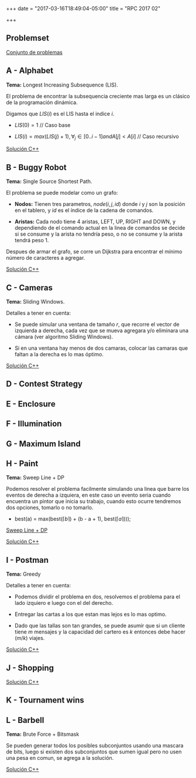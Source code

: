+++
date = "2017-03-16T18:49:04-05:00"
title = "RPC 2017 02"

+++

## Problemset

[Conjunto de problemas](https://github.com/pin3da/Programming-contest/blob/master/solved/Others/RPC-2017-02/ProblemsetRPC02.pdf)

## A - Alphabet

**Tema:** Longest Increasing Subsequence (LIS).

El problema de encontrar la subsequencia creciente mas larga es un clásico de la programación dinámica.

Digamos que $LIS(i)$ es el LIS hasta el indice *i*.

- $LIS(0) = 1$ // Caso base

- $LIS(i) = max(LIS(j) + 1), \forall_j \in [0..i-1] and A[j] < A[i]$ // Caso recursivo

[Solución C++](https://github.com/pin3da/Programming-contest/blob/master/solved/Others/RPC-2017-02/A.cc)

## B - Buggy Robot

**Tema:** Single Source Shortest Path.

El problema se puede modelar como un grafo:

- **Nodos:** Tienen tres parametros, $node(i, j, id)$ donde *i* y *j* son la posición en el tablero, y *id* es el índice de la cadena de comandos.

- **Aristas:** Cada nodo tiene 4 aristas, LEFT, UP, RIGHT and DOWN, y dependiendo de el comando actual en la linea de comandos se decide si se consume y la arista no tendría peso, o no se consume y la arista tendrá peso 1.

Despues de armar el grafo, se corre un Dijkstra para encontrar el mínimo número de caracteres a agregar.

[Solución C++](https://github.com/Yefri97/Competitive-Programming/blob/master/Contests/RPC/2017/02nd%20Contest/B.cpp)

## C - Cameras

**Tema:** Sliding Windows.

Detalles a tener en cuenta:

- Se puede simular una ventana de tamaño *r*, que recorre el vector de izquierda a derecha, cada vez que se mueva agregara y/o eliminara una cámara (ver algoritmo Sliding Windows).

- Si en una ventana hay menos de dos camaras, colocar las camaras que faltan a la derecha es lo mas óptimo.

[Solución C++](https://github.com/pin3da/Programming-contest/blob/master/solved/Others/RPC-2017-02/C.cc)

## D - Contest Strategy


## E - Enclosure


## F - Illumination


## G - Maximum Island


## H - Paint

**Tema:** Sweep Line + DP

Podemos resolver el problema facilmente simulando una linea que barre los eventos de derecha a izquiera, en este caso un evento seria cuando encuentra un pintor que inicia su trabajo, cuando esto ocurre tendremos dos opciones, tomarlo o no tomarlo.

- best(a) = max(best($\lceil b \rceil$) + (b - a + 1), best($\lceil a \rceil$)));

[Sweep Line + DP](https://github.com/Yefri97/Competitive-Programming/blob/master/Contests/RPC/2017/02nd%20Contest/H.cpp)

[Solución C++](https://github.com/pin3da/Programming-contest/blob/master/solved/Others/RPC-2017-02/H.cc)

## I - Postman

**Tema:** Greedy

Detalles a tener en cuenta:

- Podemos dividir el problema en dos, resolvemos el problema para el lado izquiero e luego con el del derecho.

- Entregar las cartas a los que estan mas lejos es lo mas optimo.

- Dado que las tallas son tan grandes, se puede asumir que si un cliente tiene *m* mensajes y la capacidad del cartero es *k* entonces debe hacer $(m / k)$ viajes.

[Solución C++](https://github.com/pin3da/Programming-contest/blob/master/solved/Others/RPC-2017-02/I.cc)

## J - Shopping

[Solución C++](https://github.com/pin3da/Programming-contest/blob/master/solved/Others/RPC-2017-02/J.cc)

## K - Tournament wins


## L - Barbell

**Tema:** Brute Force + Bitsmask

Se pueden generar todos los posibles subconjuntos usando una mascara de bits, luego si existen dos subconjuntos que sumen igual pero no usen una pesa en comun, se agrega a la solución.

[Solución C++](https://github.com/pin3da/Programming-contest/blob/master/solved/Others/RPC-2017-02/L.cc)
